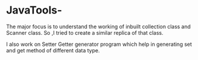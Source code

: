 # JavaTools-
The major focus is to understand the working of inbuilt collection class and Scanner class. So ,I tried to create a similar replica of that class.

I also work on Setter Getter generator program which help in generating set and get method of different data type.
